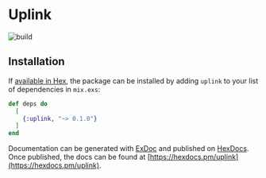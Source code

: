 # Uplink

![build](https://github.com/upmaru/uplink/actions/workflows/ci/badge.svg)

## Installation

If [available in Hex](https://hex.pm/docs/publish), the package can be installed
by adding `uplink` to your list of dependencies in `mix.exs`:

```elixir
def deps do
  [
    {:uplink, "~> 0.1.0"}
  ]
end
```

Documentation can be generated with [ExDoc](https://github.com/elixir-lang/ex_doc)
and published on [HexDocs](https://hexdocs.pm). Once published, the docs can
be found at [https://hexdocs.pm/uplink](https://hexdocs.pm/uplink).
